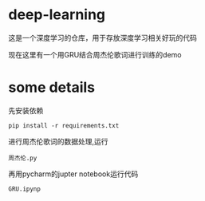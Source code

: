 # deep-learning
这是一个深度学习的仓库，用于存放深度学习相关好玩的代码


现在这里有一个用GRU结合周杰伦歌词进行训练的demo

# some details #


先安装依赖



`pip install -r requirements.txt`



进行周杰伦歌词的数据处理,运行

`周杰伦.py`

再用pycharm的jupter notebook运行代码

`GRU.ipynp`

